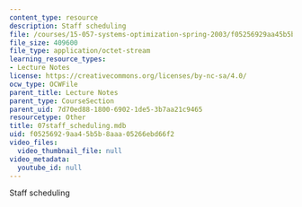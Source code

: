 ```yaml
---
content_type: resource
description: Staff scheduling
file: /courses/15-057-systems-optimization-spring-2003/f05256929aa45b5b8aaa05266ebd66f2_07staff_scheduling.mdb
file_size: 409600
file_type: application/octet-stream
learning_resource_types:
- Lecture Notes
license: https://creativecommons.org/licenses/by-nc-sa/4.0/
ocw_type: OCWFile
parent_title: Lecture Notes
parent_type: CourseSection
parent_uid: 7d70ed88-1800-6902-1de5-3b7aa21c9465
resourcetype: Other
title: 07staff_scheduling.mdb
uid: f0525692-9aa4-5b5b-8aaa-05266ebd66f2
video_files:
  video_thumbnail_file: null
video_metadata:
  youtube_id: null
---
```

Staff scheduling